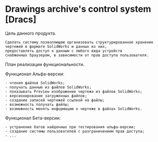 Drawings archive's control system [Dracs]
=====

Цель данного продукта.

	Сделать систему позволяющею организовать структурированное хранение
	чертежей в формате SolidWorks и данных из них,
	предоставлять доступ к данным с любого вида устройств
	снабженных браузером, в зависимости от прав доступа пользователя.

План реализации функциональности.

 Функционал Альфа-версии:

    - чтения файлов SolidWorks;
    - получать данные из файлов SolidWorks;
    - показывать Preview изображение чертежа из файлов SolidWorks;
    - версионирование загруженных файлов;
    - создание записей чертежей ссылкой на файлы;
    - возможность получать файлы;
    - возможность менять информацию о чертеже в файлах SolidWorks.

 Функционал Бета-версии:

    - устранение багов найденных при тестирования альфа-версии;
    - создание системы пользователей с разграничением прав доступа;
    - ...